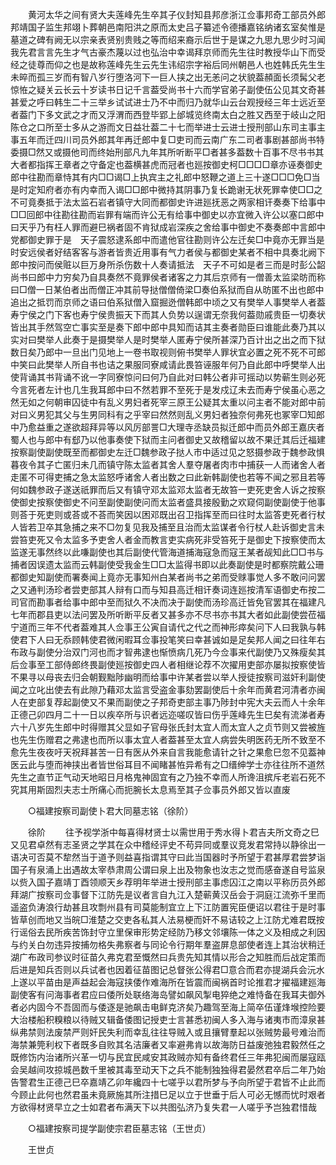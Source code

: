 <!-- { "loadSidebar": true } -->
　　黄河太华之间有贤大夫莲峰先生卒其子仪封知县邦彦浙江佥事邦奇工部员外郎邦靖国子监生邦翊卜葬朝邑南阳洪之原而太史吕子纂述令德播嘉铭纳诸玄室矣惟是墓道之碑有阙无以宗亲表贤别贵贱之等而绍来裔示后世于是谋之九思九思少时习闻我先君言言先生才气古豪杰蔑以过也弘治中幸谒拜京师而先生往时教授华山下而受经之徒尊而仰之也是故称莲峰先生云先生讳绍宗字裕后同州朝邑人也姓韩氏先生生未晬而孤三岁而有智八岁行堕洛河下一巨人挟之出无恙问之状貌葢頳面长须髯父老惊恠之疑关云长云十岁读书日记千言葢受尚书十六而学官弟子副使伍公见其文奇甚甚爱之呼曰韩生二十三举乡试试进士乃不中而归乃就华山云台观授经三年士远近至者葢门下多文武之才而又浮渭而西登毕郢上邰城览终南太白之胜又西至于岐山之阳陈仓之口所至士多从之游而文日益壮葢二十七而举进士云进士授刑部山东司主事主事五年而迁四川司员外郎其年再迁郎中复□吏司而云南广东二司者事剧甚部尚书特委摄□然又或摄他司而终始刑部凡九年其所听断平□者甚多葢数十百事不尽书书其大者都指挥王章者之守备定也葢横甚虎而冠者也廵按御史柯□□□□章亦诬奏御史郎中往勘而章恃其有内□□谒□上执宾主之礼郎中怒鞭之道上三十遂□□□免□当是时定知府者亦有内幸而入谒□□郎中微持其阴事乃复长跪谢无状死罪幸使□□之不可竟奏抵于法太监石岩者镇守大同而都御史许进廵抚恶之两家相讦奏奏下给事中□□回郎中往勘往勘而岩罪有端而许公无有给事中御史以亦宜微入许公以塞口郎中曰天乎乃有枉人罪而避巳祸者固不肯狱成岩深疾之舍给事中御史不奏奏郎中言郎中党都御史罪于是　天子震怒逮系郎中而遣他官往勘则许公左迁矣□中竟亦无罪当是时安远侯者好结客客与游者皆贵近用事有气力者侯与都御史某者不相中具奏北阙下郎中按问而侯赃以巨万身所杀伤数十人奏请抵法　天子不可如是者三而是时彭公韶尚书曰郎中力穷矣乃自具奏然不竟罪侯者诸客之力其后京师有一僧善太监梁昉而称曰□僧一日某伯者出而僧正冲其前导挞僧僧倚梁□奏伯系狱而自从昉匿不出也郎中追出之抵罚而京师之语曰伯系狱僧入窟掘迯僧韩郎中顷之又有樊举人事樊举人者葢寿宁侯之门下客也寿宁侯贵振天下而其人负势以逞谓无奈我何葢勋戚贵臣一切奏状皆出其手然驾空亡事实至是奏下郎中郎中具知而诘其主奏者勋臣曰谁能此奏乃其以实对曰樊举人此奏于是摄樊举人是时樊举人匿寿宁侯所甚深乃百计出之出之而下狱数日矣乃郎中一旦出门见地上一卷书取视则俯书樊举人罪状宜必置之死不死不可郎中笑曰此樊举人所自书也诘之果服同寮咸请此畏笞诬服年何乃自此郎中呼樊举人出使背诵其书背诵不讹一字同寮惊问曰何乃自此对曰韩公者非可摇动以势蕲生则必死今言死者左计也几生我耳郎中曰不然若罪不至死于是发戍辽未去而寿宁侯虽心恶之然无如之何朝审囚徒中有乱义男妇者死宰三原王公疑其太重以问主者不能对郎中前对曰义男犯其父与生男同科有之乎宰曰然然则乱义男妇者独奈何弗死也冢宰□知郎中乃愈益重之遂欲超拜异等以风厉部詈□大理寺丞缺员拟迁郎中而员外郎王嘉庆者蜀人也与郎中有郄乃以他事奏使下狱而主问者御史又故稽留以故不果迁其后迁福建按察副使副使既至而都御史左迁□魏参政子挞人市中适过见之怒摄参政于魏参政惧暮夜令其子亡匿归未几而镇守陈太监者其舍人羣夺屠者肉市中捕获一人而诸舍人者走匿不可得吏捕之急太监怒呼诸舍人者出数之曰此新韩副使也若等不闻之邪且若等何如魏参政子遂送祇罪而后又有镇守邓太监邓太监者无故笞一吏死吏舍人诉之按察使御史按察使御史不问至副使副使问而太监者盛具接殷勤之欢窥伺副使副使于他事则荅于死吏则或荅或不荅而笑因以困邓既出召卫指挥至而曰往时太监答吏死者行杖人皆若卫卒其急捕之来不□勿复见我及捕至且治而太监谋者令行杖人赴诉御史言未尝笞吏死又令太监多予吏舍人者金而教言吏实病死非受笞死于是御史下按察使而太监遂无事然终以此嗛副使也其后副使代管海道捕海寇急而寇王某者觇知此□□书与捕者因误遗太监而云韩副使受我金生□□太监得书即以此奏副使是时都察院戴公珊都御史知副使而署奏闻上竟亦无事知州白某者尚书之弟而受赇事觉人多不敢问问罢之又通判汤珍者尝吏部其人辩有口而与知县高迁相讦奏词连廵按清军语御史布按二司官而勘事者给事中郎中至而狱久不决而决于副使而汤珍高迁皆免官罢其在福建凡七年而郡县吏以法问罢及所听断平反者又甚多亦不尽书亦书其大者如此副使尝莅福宁道而三年不代者葢难其人佥事王公寅自请代之代之而神形瘁矣问下人曰我孰与韩使君下人曰无忝顾韩使君微闲暇耳佥事投笔笑曰幸甚诚如是足矣邦人闻之曰往年右布政与副使分治双门河也而才智弗逮也惭愤病几死乃今佥事来代副使乃又殊瘦矣其后佥事至工部侍郎终畏副使廵按御史四人者相继论荐不次擢用吏部亦屡拟按察使皆不果寻以母丧去归会朝觐黜陟幽明而给事中许某者尝以举人授徒按察司滋奸利副使闻之立叱出使去有此隙乃藉邓太监言受盗金事劾罢副使后十余年而黄君河清者亦闽人在吏部复荐起副使又不果而副使之子邦奇吏部主事乃陟封中宪大夫云而人十余年正德己卯四月二十一日以疾卒所与识者远迩嗟叹皆曰伤乎莲峰先生巳矣有流涕者寿六十八岁先生郎中时得赠其父显如子官母张氏封太宜人而太宜人之贞节则又尝被旌也先生伤赠君之弗逮也而所以事太宜人者葢甚至太宜人病尝失明医药无所不致至不愈先生夜夜吁天祝拜甚苦一日有医从外来自言我能愈请针之针之果愈巳忽不见葢神医云此与堕而神挟出者皆世俗耳目不闻睹甚恠异希有之□缙绅学士亦往往所不道然先生之直节正气动天地昭日月格鬼神固宜有之乃独不幸而人所谗沮摈斥老岩石死不究其用斯固烈夫志士所痛心而扼腕长太息焉至其子佥事员外郎又皆以直废 

　　○福建按察司副使卜君大同墓志铭（徐阶） 

　　徐阶 
　　往予视学浙中每喜得材贤士以需世用于秀水得卜君吉夫所文奇之巳又见君卓然有志圣贤之学其在众中稽经评史不苟异同或羣议竞发君常持以静徐出一语决可否莫不犂然当于道予则益喜指谓其守曰此当国器时予所望于君甚厚君尝梦诣国子有泉涌上出遇故太宰恭肃周公谓曰泉上出及物象也汝志之觉而感奋遂自号监泉以赀入国子嘉靖丁酉领顺天乡荐明年举进士授刑部主事虑囚江之南以平称历员外郎拜湖广按察司佥事督下江防先是议者言自九江入楚蕲黄汉岳会于洞庭江流弥千里而遥盗负涛浪行劫甚且攻剽州县有司莫能制宜立上下江防置宪臣便诏以君往于是时事皆草创而地又当皖□淮楚之交吏各私其人法易梗而奸不易诘较之上江防尤难君既按行谣俗去民所疾苦饰封守立里保审形势定经防乃移文邻壤陈一体之义及相成之利因与约关白勿违异按捕勿格失弗察者与同论令行期年羣盗屏息部使者连上其治状稍迁湖广布政司参议时征苗久弗克君至慨然曰兵贵先知其情以形合之知胜而后战定策而后进是知兵否则以兵试者也因着征苗图记总督张公得君□意合而君亦提湖兵会沅水上遂以平苗由是声益起会海寇挟倭作难海所在皆震而闽祸首时论推君才擢福建廵海副使客有问海事者君应曰倭所处联络海岛譬如飙风掣电猝绝之难恃备在我耳夫御外者必内固今不吾固而与倭逐是驰飙击电鲜克济矣乃趣驾至海上简卒伍谨烽堠控险要大治楼船积糗粮以待贼又辑备倭图记授吏士言甚悉初闽人多入海与诸夷市而漳泉甚纵弗禁则法废禁严则奸民失利而幸乱往往导贼入或且攘臂羣起以张贼势最号难治而海禁兼筦利权下者既多自败其名洁廉者又率避弗肯以故海防日益废弛独君毅然任之既修饬内治诸所兴革一切与民宜民咸安其政贼亦知有备终君任三年弗犯闽而屡寇瓯会吴越间攻掠城邑数千里被其毒至动天下之兵不能制独独得君晏然君卒后二年乃始告警君生正德己巳卒嘉靖乙卯年纔四十七嗟乎以君所梦与予向所望于君皆不止此而今顾止此何也然君虽未竟厥施其所注措巳足以立于世垂于后人可必无憾而忧时艰者方欲得材贤早立之士如君者布满天下以共图弘济乃复失君一人嗟乎予岂独君惜哉 

　　○福建按察司提学副使宗君臣墓志铭（王世贞） 

　　王世贞 
